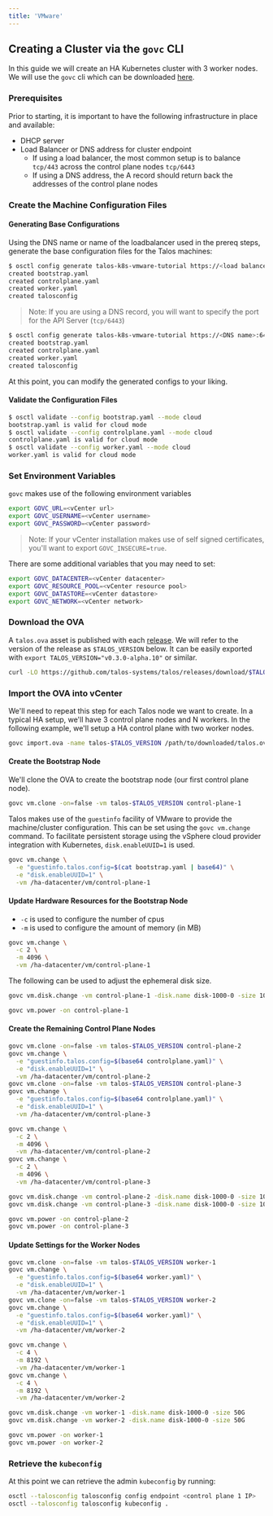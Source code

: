 ```yaml
---
title: 'VMware'
---
```


## Creating a Cluster via the `govc` CLI

In this guide we will create an HA Kubernetes cluster with 3 worker nodes.
We will use the `govc` cli which can be downloaded [here](https://github.com/vmware/govmomi/tree/master/govc#installation).

### Prerequisites

Prior to starting, it is important to have the following infrastructure in place and available:

- DHCP server
- Load Balancer or DNS address for cluster endpoint
  - If using a load balancer, the most common setup is to balance `tcp/443` across the control plane nodes `tcp/6443`
  - If using a DNS address, the A record should return back the addresses of the control plane nodes

### Create the Machine Configuration Files

#### Generating Base Configurations

Using the DNS name or name of the loadbalancer used in the prereq steps, generate the base configuration files for the Talos machines:

```bash
$ osctl config generate talos-k8s-vmware-tutorial https://<load balancer IP or DNS>
created bootstrap.yaml
created controlplane.yaml
created worker.yaml
created talosconfig
```

> Note: If you are using a DNS record, you will want to specify the port for the API Server (`tcp/6443`)

```bash
$ osctl config generate talos-k8s-vmware-tutorial https://<DNS name>:6443
created bootstrap.yaml
created controlplane.yaml
created worker.yaml
created talosconfig
```

At this point, you can modify the generated configs to your liking.

#### Validate the Configuration Files

```bash
$ osctl validate --config bootstrap.yaml --mode cloud
bootstrap.yaml is valid for cloud mode
$ osctl validate --config controlplane.yaml --mode cloud
controlplane.yaml is valid for cloud mode
$ osctl validate --config worker.yaml --mode cloud
worker.yaml is valid for cloud mode
```

### Set Environment Variables

`govc` makes use of the following environment variables

```bash
export GOVC_URL=<vCenter url>
export GOVC_USERNAME=<vCenter username>
export GOVC_PASSWORD=<vCenter password>
```

> Note: If your vCenter installation makes use of self signed certificates, you'll want to export `GOVC_INSECURE=true`.

There are some additional variables that you may need to set:

```bash
export GOVC_DATACENTER=<vCenter datacenter>
export GOVC_RESOURCE_POOL=<vCenter resource pool>
export GOVC_DATASTORE=<vCenter datastore>
export GOVC_NETWORK=<vCenter network>
```

### Download the OVA

A `talos.ova` asset is published with each [release](https://github.com/talos-systems/talos/releases).
We will refer to the version of the release as `$TALOS_VERSION` below.
It can be easily exported with `export TALOS_VERSION="v0.3.0-alpha.10"` or similar.

```bash
curl -LO https://github.com/talos-systems/talos/releases/download/$TALOS_VERSION/talos.ova
```

### Import the OVA into vCenter

We'll need to repeat this step for each Talos node we want to create.
In a typical HA setup, we'll have 3 control plane nodes and N workers.
In the following example, we'll setup a HA control plane with two worker nodes.

```bash
govc import.ova -name talos-$TALOS_VERSION /path/to/downloaded/talos.ova
```

#### Create the Bootstrap Node

We'll clone the OVA to create the bootstrap node (our first control plane node).

```bash
govc vm.clone -on=false -vm talos-$TALOS_VERSION control-plane-1
```

Talos makes use of the `guestinfo` facility of VMware to provide the machine/cluster configuration.
This can be set using the `govc vm.change` command.
To facilitate persistent storage using the vSphere cloud provider integration with Kubernetes, `disk.enableUUID=1` is used.

```bash
govc vm.change \
  -e "guestinfo.talos.config=$(cat bootstrap.yaml | base64)" \
  -e "disk.enableUUID=1" \
  -vm /ha-datacenter/vm/control-plane-1
```

#### Update Hardware Resources for the Bootstrap Node

- `-c` is used to configure the number of cpus
- `-m` is used to configure the amount of memory (in MB)

```bash
govc vm.change \
  -c 2 \
  -m 4096 \
  -vm /ha-datacenter/vm/control-plane-1
```

The following can be used to adjust the ephemeral disk size.

```bash
govc vm.disk.change -vm control-plane-1 -disk.name disk-1000-0 -size 10G
```

```bash
govc vm.power -on control-plane-1
```

#### Create the Remaining Control Plane Nodes

```bash
govc vm.clone -on=false -vm talos-$TALOS_VERSION control-plane-2
govc vm.change \
  -e "guestinfo.talos.config=$(base64 controlplane.yaml)" \
  -e "disk.enableUUID=1" \
  -vm /ha-datacenter/vm/control-plane-2
govc vm.clone -on=false -vm talos-$TALOS_VERSION control-plane-3
govc vm.change \
  -e "guestinfo.talos.config=$(base64 controlplane.yaml)" \
  -e "disk.enableUUID=1" \
  -vm /ha-datacenter/vm/control-plane-3
```

```bash
govc vm.change \
  -c 2 \
  -m 4096 \
  -vm /ha-datacenter/vm/control-plane-2
govc vm.change \
  -c 2 \
  -m 4096 \
  -vm /ha-datacenter/vm/control-plane-3
```

```bash
govc vm.disk.change -vm control-plane-2 -disk.name disk-1000-0 -size 10G
govc vm.disk.change -vm control-plane-3 -disk.name disk-1000-0 -size 10G
```

```bash
govc vm.power -on control-plane-2
govc vm.power -on control-plane-3
```

#### Update Settings for the Worker Nodes

```bash
govc vm.clone -on=false -vm talos-$TALOS_VERSION worker-1
govc vm.change \
  -e "guestinfo.talos.config=$(base64 worker.yaml)" \
  -e "disk.enableUUID=1" \
  -vm /ha-datacenter/vm/worker-1
govc vm.clone -on=false -vm talos-$TALOS_VERSION worker-2
govc vm.change \
  -e "guestinfo.talos.config=$(base64 worker.yaml)" \
  -e "disk.enableUUID=1" \
  -vm /ha-datacenter/vm/worker-2
```

```bash
govc vm.change \
  -c 4 \
  -m 8192 \
  -vm /ha-datacenter/vm/worker-1
govc vm.change \
  -c 4 \
  -m 8192 \
  -vm /ha-datacenter/vm/worker-2
```

```bash
govc vm.disk.change -vm worker-1 -disk.name disk-1000-0 -size 50G
govc vm.disk.change -vm worker-2 -disk.name disk-1000-0 -size 50G
```

```bash
govc vm.power -on worker-1
govc vm.power -on worker-2
```

### Retrieve the `kubeconfig`

At this point we can retrieve the admin `kubeconfig` by running:

```bash
osctl --talosconfig talosconfig config endpoint <control plane 1 IP>
osctl --talosconfig talosconfig kubeconfig .
```
